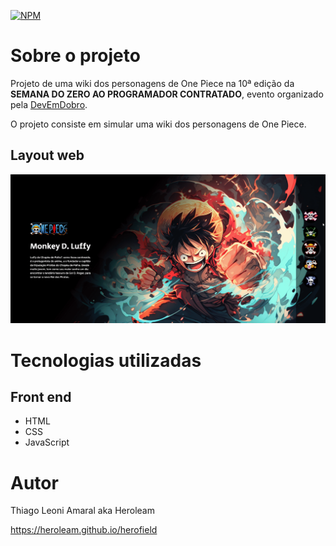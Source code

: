 [![NPM](https://img.shields.io/npm/l/react)](./LICENSE) 

# Sobre o projeto

Projeto de uma wiki dos personagens de One Piece na 10ª edição da **SEMANA DO ZERO AO PROGRAMADOR CONTRATADO**, evento organizado pela [DevEmDobro](https://devemdobro.com/ "Site do DevEmDobro").

O projeto consiste em simular uma wiki dos personagens de One Piece.

## Layout web
![Web 1](./src/assets/demo.gif)

# Tecnologias utilizadas
## Front end
- HTML
- CSS
- JavaScript

# Autor

Thiago Leoni Amaral aka Heroleam

https://heroleam.github.io/herofield